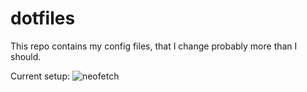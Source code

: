 # dotfiles

This repo contains my config files, that I change probably more than I should.

Current setup:
![neofetch](https://i.imgur.com/1Shcvf8.png)
